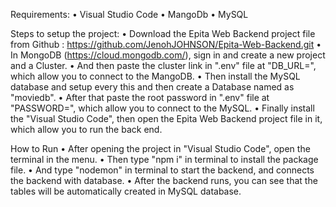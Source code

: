 Requirements:
•	Visual Studio Code
•	MangoDb
•	MySQL

Steps to setup the project:
•	Download the Epita Web Backend project file from Github : https://github.com/JenohJOHNSON/Epita-Web-Backend.git
•	In MongoDB (https://cloud.mongodb.com/), sign in and create a new project and a Cluster.
•	And then paste the cluster link in ".env" file at "DB_URL=", which allow you to connect to the MangoDB.
•	Then install the MySQL database and setup every this and then create a Database named as "moviedb".
•	After that paste the root password in ".env" file at "PASSWORD=", which allow you to connect to the MySQL.
•	Finally install the "Visual Studio Code", then open the Epita Web Backend project file in it, which allow you to run the back end.

How to Run
•	After opening the project in "Visual Studio Code", open the terminal in the menu.
•	Then type "npm i" in terminal to install the package file.
•	And type "nodemon" in terminal to start the backend, and connects the backend with database.
•	After the backend runs, you can see that the tables will be automatically created in MySQL database.
